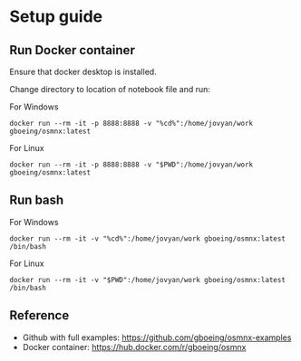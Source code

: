 # Setup guide

## Run Docker container

Ensure that docker desktop is installed.

Change directory to location of notebook file and run:

For Windows

```
docker run --rm -it -p 8888:8888 -v "%cd%":/home/jovyan/work gboeing/osmnx:latest
```

For Linux

```
docker run --rm -it -p 8888:8888 -v "$PWD":/home/jovyan/work gboeing/osmnx:latest
```

## Run bash

For Windows

```
docker run --rm -it -v "%cd%":/home/jovyan/work gboeing/osmnx:latest /bin/bash
```

For Linux

```
docker run --rm -it -v "$PWD":/home/jovyan/work gboeing/osmnx:latest /bin/bash
```

## Reference

- Github with full examples: https://github.com/gboeing/osmnx-examples
- Docker container: https://hub.docker.com/r/gboeing/osmnx
